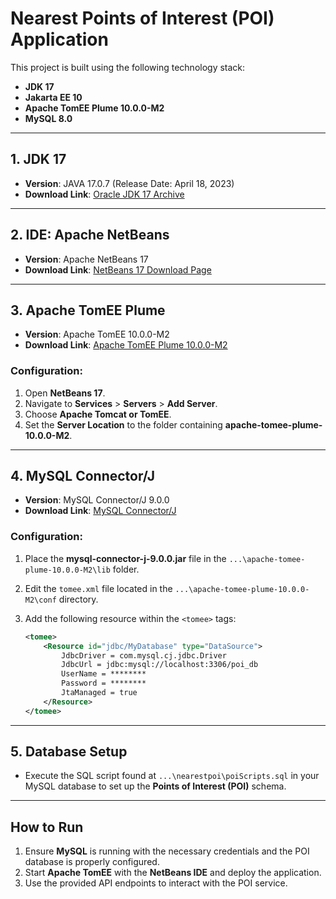 # Nearest Points of Interest (POI) Application

This project is built using the following technology stack:

- **JDK 17**
- **Jakarta EE 10**
- **Apache TomEE Plume 10.0.0-M2**
- **MySQL 8.0**

---

## 1. JDK 17
- **Version**: JAVA 17.0.7 (Release Date: April 18, 2023)
- **Download Link**: [Oracle JDK 17 Archive](https://www.oracle.com/java/technologies/javase/jdk17-archive-downloads.html)

---

## 2. IDE: Apache NetBeans
- **Version**: Apache NetBeans 17
- **Download Link**: [NetBeans 17 Download Page](https://netbeans.apache.org/front/main/download/nb17/)

---

## 3. Apache TomEE Plume
- **Version**: Apache TomEE 10.0.0-M2
- **Download Link**: [Apache TomEE Plume 10.0.0-M2](https://www.apache.org/dyn/closer.cgi/tomee/tomee-10.0.0-M2/apache-tomee-10.0.0-M2-plume.zip)

### Configuration:
1. Open **NetBeans 17**.
2. Navigate to **Services** > **Servers** > **Add Server**.
3. Choose **Apache Tomcat or TomEE**.
4. Set the **Server Location** to the folder containing **apache-tomee-plume-10.0.0-M2**.

---

## 4. MySQL Connector/J
- **Version**: MySQL Connector/J 9.0.0
- **Download Link**: [MySQL Connector/J](https://dev.mysql.com/downloads/connector/j/?os=26)

### Configuration:
1. Place the **mysql-connector-j-9.0.0.jar** file in the `...\apache-tomee-plume-10.0.0-M2\lib` folder.
2. Edit the `tomee.xml` file located in the `...\apache-tomee-plume-10.0.0-M2\conf` directory.
3. Add the following resource within the `<tomee>` tags:

    ```xml
    <tomee>
        <Resource id="jdbc/MyDatabase" type="DataSource">
            JdbcDriver = com.mysql.cj.jdbc.Driver
            JdbcUrl = jdbc:mysql://localhost:3306/poi_db
            UserName = ********
            Password = ********
            JtaManaged = true
        </Resource>
    </tomee>
    ```

---

## 5. Database Setup
- Execute the SQL script found at `...\nearestpoi\poiScripts.sql` in your MySQL database to set up the **Points of Interest (POI)** schema.

---

## How to Run

1. Ensure **MySQL** is running with the necessary credentials and the POI database is properly configured.
2. Start **Apache TomEE** with the **NetBeans IDE** and deploy the application.
3. Use the provided API endpoints to interact with the POI service.
